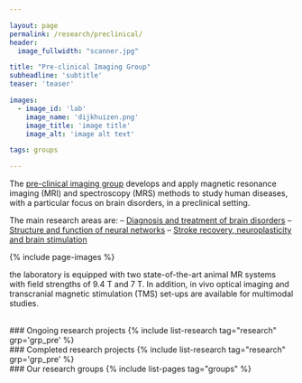 ```yaml
---

layout: page
permalink: /research/preclinical/
header:
  image_fullwidth: "scanner.jpg"

title: "Pre-clinical Imaging Group"
subheadline: 'subtitle'
teaser: 'teaser'

images:
  - image_id: 'lab'
    image_name: 'dijkhuizen.png'
    image_title: 'image title'
    image_alt: 'image alt text'  

tags: groups

---
```


The [pre-clinical imaging group](https://dijkhuizenlab.nl/) develops and apply magnetic resonance imaging (MRI) and spectroscopy (MRS) methods to study human diseases, with a particular focus on brain disorders, in a preclinical setting.

The main research areas are:
–  [Diagnosis and treatment of brain disorders](https://dijkhuizenlab.nl/diagnosis/)
–  [Structure and function of neural networks](https://dijkhuizenlab.nl/structure-and-function-of-neural-networks/)
–  [Stroke recovery, neuroplasticity and brain stimulation](https://dijkhuizenlab.nl/stroke-recovery-neuroplasticity-and-brain-stimulation-2/)

{% include page-images %}

the laboratory is equipped with two state-of-the-art animal MR systems with field strengths of 9.4 T and 7 T. In addition, in vivo optical imaging and transcranial magnetic stimulation (TMS) set-ups are available for multimodal studies.

<br>
### Ongoing research projects
{% include list-research tag="research" grp='grp_pre' %}

<br>
### Completed research projects
{% include list-research tag="research" grp='grp_pre' %}

<br>
### Our research groups
{% include list-pages tag="groups" %}